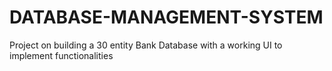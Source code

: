 # DATABASE-MANAGEMENT-SYSTEM
Project on building a 30 entity Bank Database with a working UI to implement functionalities
